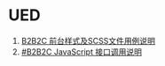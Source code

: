UED
================================================

1. [B2B2C 前台样式及SCSS文件用例说明](100.styles-example.md)
1. [#B2B2C JavaScript 接口调用说明](200.scripts-calling.md)
